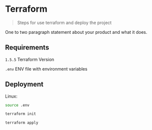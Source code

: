 # Terraform
> Steps for use terraform and deploy the project

One to two paragraph statement about your product and what it does.

## Requirements
``1.5.5`` Terraform Version

``.env`` ENV file with environment variables

## Deployment

Linux:

```sh
source .env
```

```sh
terraform init
```

```sh
terraform apply
```

